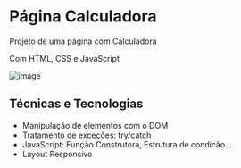# <h1>Página Calculadora</h1>
<p>Projeto de uma página com Calculadora</p>
<p>Com HTML, CSS e JavaScript</p>

![image](https://user-images.githubusercontent.com/115930506/214077060-0763c4d6-7182-416f-9e31-c526e8ba6ebf.png)

<h2>Técnicas e Tecnologias</h2>
<ul>
  <li>Manipulação de elementos com o DOM</li>
  <li>Tratamento de exceções: try/catch </li>
  <li>JavaScript: Função Construtora, Estrutura de condicão...</li>
  <li>Layout Responsivo</li>  
</ul>
